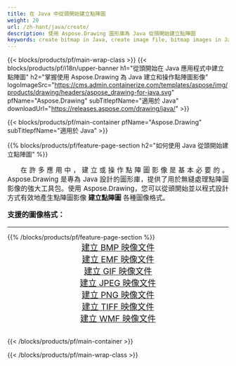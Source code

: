 ```yaml
---
title: 在 Java 中從頭開始建立點陣圖
weight: 20
url: /zh-hant/java/create/
description: 使用 Aspose.Drawing 圖形庫為 Java 從頭開始建立點陣圖
keywords: create bitmap in Java, create image file, bitmap images in Java, bitmap from scratch, graphic library 適用於 Java, generate images in Java
---
```


{{< blocks/products/pf/main-wrap-class >}}
{{< blocks/products/pf/i18n/upper-banner h1="從頭開始在 Java 應用程式中建立點陣圖" h2="掌握使用 Aspose.Drawing 為 Java 建立和操作點陣圖影像" logoImageSrc="https://cms.admin.containerize.com/templates/aspose/img/products/drawing/headers/aspose_drawing-for-java.svg" pfName="Aspose.Drawing" subTitlepfName="適用於 Java" downloadUrl="https://releases.aspose.com/drawing/java/" >}}

{{< blocks/products/pf/main-container pfName="Aspose.Drawing" subTitlepfName="適用於 Java" >}}

{{% blocks/products/pf/feature-page-section  h2="如何使用 Java 從頭開始建立點陣圖" %}}
<p align="justify" style="text-indent:2em;font-size:15px;">
在許多應用中，建立或操作點陣圖影像是基本必要的。 Aspose.Drawing 是專為 Java 設計的圖形庫，提供了用於無縫處理點陣圖影像的強大工具包。使用 Aspose.Drawing，您可以從頭開始並以程式設計方式有效地產生點陣圖影像 <b>建立點陣圖</b> 各種圖像格式。
</p>

<h3 style="margin-top:16px;">
支援的圖像格式：
</h3>

<hr/>
{{% /blocks/products/pf/feature-page-section %}}
<div class="container-fluid productfamilypage bg-gray">
    <div class="convertypes bg-gray agp-content section">
        <div class="container">
		    <div class="row other-converters" style="gap: 10px;font-size: 19px;text-align:center;">
		        <div class='col-md-3 other-converter remove-lp remove-rp'><a href="bmp/" style="padding:15px;">建立 BMP 映像文件</a></div>
                <div class='col-md-3 other-converter remove-lp remove-rp'><a href="emf/" style="padding:15px;">建立 EMF 映像文件</a></div>
                <div class='col-md-3 other-converter remove-lp remove-rp'><a href="gif/" style="padding:15px;">建立 GIF 映像文件</a></div>
                <div class='col-md-3 other-converter remove-lp remove-rp'><a href="jpeg/" style="padding:15px;">建立 JPEG 映像文件</a></div>
                <div class='col-md-3 other-converter remove-lp remove-rp'><a href="png/" style="padding:15px;">建立 PNG 映像文件</a></div>
                <div class='col-md-3 other-converter remove-lp remove-rp'><a href="tiff/" style="padding:15px;">建立 TIFF 映像文件</a></div>
                <div class='col-md-3 other-converter remove-lp remove-rp'><a href="wmf/" style="padding:15px;">建立 WMF 映像文件</a></div>
            </div>
        </div>
    </div>
</div>
<br/>

{{< /blocks/products/pf/main-container >}}

{{< /blocks/products/pf/main-wrap-class >}}
